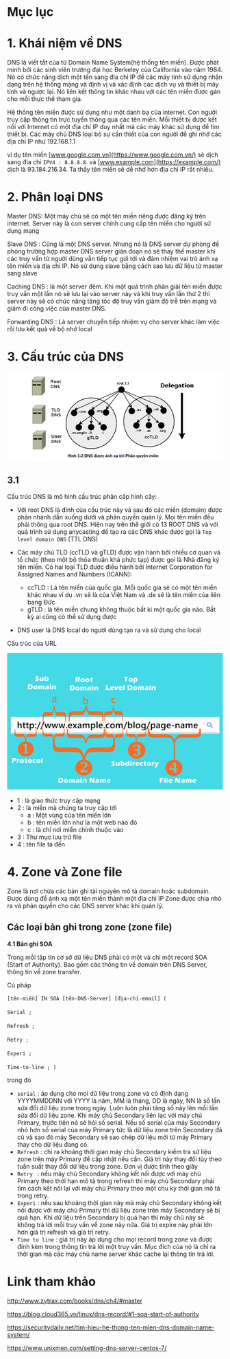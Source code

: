 # Mục lục 

# 1. Khái niệm về DNS 
DNS là viết tắt của từ Domain Name System(hệ thống tên miền). Được phát minh bởi các sinh viên trường đại học Berkeley của California vào năm 1984. Nó có chức năng dịch một tên sang địa chỉ IP để các máy tính sử dụng nhận dạng trên hệ thống mạng và định vị và xác định các dịch vụ và thiết bị máy tính và ngược lại. Nó liên kết thông tin khác nhau với các tên miền được gán cho mỗi thực thể tham gia.

Hệ thống tên miền được sử dụng như một danh bạ của internet. Con người truy cập thông tin trực tuyến thông qua các tên miền. Mỗi thiết bị được kết nối với Internet có một địa chỉ IP duy nhất mà các máy khác sử dụng để tìm thiết bị. Các máy chủ DNS loại bỏ sự cần thiết của con người để ghi nhớ các địa chỉ IP như 192.168.1.1 

ví dụ tên miền [www.google.com.vn](https://www.google.com.vn/) sẽ dịch sang địa chỉ `IPV4 : 8.8.8.8`. và [www.example.com](https://example.com/) dịch là 93.184.216.34. Ta thấy tên miền sẽ dễ nhớ hơn địa chỉ IP rất nhiều.

# 2. Phân loại DNS 
Master DNS: Một máy chủ sẽ có một tên miền riêng được đăng ký trên internet. Server này là con server chính cung cấp tên miền cho người sử dụng mạng 

Slave DNS : Cũng là một DNS server. Nhưng nó là DNS server dự phòng để phòng trường hợp master DNS server gián đoạn nó sẽ thay thế  master khi các truy vấn từ người dùng vẫn tiếp tục gửi tới và đảm nhiệm vai trò ánh xạ tên miền và địa chỉ IP. Nó sử dụng slave bằng cách sao lưu dữ liệu từ master sang slave 

Caching DNS : là một server đệm. Khi một quá trình phân giải tên miền được truy vấn một lần nó sẽ lưu lại vào server này và khi truy vấn lần thứ 2 thì server này sẽ có chức năng tăng tốc độ truy vấn giảm độ trễ trên mạng và giảm đi công việc của master DNS.

Forwarding DNS : Là server chuyển tiếp nhiệm vụ cho server khác làm việc rồi lưu kết quả về  bộ nhớ local 

# 3. Cấu trúc của DNS 
![](../images/tong_quan/screenshot.png)

## 3.1 
Cấu trúc DNS là mô hình cấu trúc phân cấp hình cây:
- Với root DNS là đỉnh của cấu trúc này và sau đó các miền (domain) được phân nhánh dần xuống dưới và phân quyền quản lý. Mọi tên miền đều phải thông qua root DNS. Hiện nay trên thế  giới có 13 ROOT DNS và với quá trình sử dụng anycasting để tạo ra các DNS khác được gọi là `Top level domain DNS` (TTL DNS)

- Các máy chủ TLD (ccTLD và gTLD) được vận hành bởi nhiều cơ quan và tổ chức (theo một bộ thỏa thuận khá phức tạp) được gọi là Nhà đăng ký tên miền. Có hai loại TLD được điều hành bởi Internet Corporation for Assigned Names and Numbers (ICANN):
    - ccTLD : Là tên miền của quốc gia. Mỗi quốc gia sẽ có một tên miền khác nhau ví dụ .vn sẽ là của Việt Nam và .de sẽ là tên miền của liên bang Đức 
    - gTLD : là tên miền chung không thuộc bất kì một quốc gia nào. Bất kỳ ai cũng có thể sử dụng được 
- DNS user là DNS local do người dùng tạo ra và sử dụng cho local

Cấu trúc của URL 

![](../images/tong_quan/seo-friendly-url-structure.png)

- 1 : là giao thức truy cập mạng 
- 2 : là miền mà chúng ta truy cập tới
    - a : Một vùng của tên miền lớn 
    - b : tên miền lớn như là một web nào đó 
    - c : là chỉ nơi miền chính thuộc vào 
- 3 : Thư mục lưu trữ file 
- 4 : tên file ta đến
# 4. Zone và Zone file 
Zone là nơi chứa các bản ghi tài nguyên mô tả domain hoặc subdomain. Được dùng để ánh xạ một tên miền thành một địa chỉ IP  Zone được chia nhỏ ra và phân quyền cho các DNS server khác khi quản lý.

## Các loại bản ghi trong zone (zone file)
**4.1 Bản ghi SOA**

Trong mỗi tập tin cơ sở dữ liệu DNS phải có một và chỉ một record SOA (Start of Authority). Bao gồm các thông tin về domain trên DNS Server, thông tin về zone transfer. 

Cú pháp 
```
[tên-miền] IN SOA [tên-DNS-Server] [địa-chỉ-email] (

Serial ;

Refresh ;

Retry ;

Experi ;

Time-to-line ; )
```
trong đó 
- `serial` :  áp dụng cho mọi dữ liệu trong zone và có định dạng YYYYMMDDNN với YYYY là năm, MM là tháng, DD là ngày, NN là số lần sửa đổi dữ liệu zone trong ngày. Luôn luôn phải tăng số này lên mỗi lần sửa đổi dữ liệu zone. Khi máy chủ Secondary liên lạc với máy chủ Primary, trước tiên nó sẽ hỏi số serial. Nếu số serial của máy Secondary nhỏ hơn số serial của máy Primary tức là dữ liệu zone trên Secondary đã cũ và sao đó máy Secondary sẽ sao chép dữ liệu mới từ máy Primary thay cho dữ liệu đang có.
- `Refresh` : chỉ ra khoảng thời gian máy chủ Secondary kiểm tra sữ liệu zone trên máy Primary để cập nhật nếu cần. Giá trị này thay đổi tùy theo tuần suất thay đổi dữ liệu trong zone. Đơn vị được tính theo giây
- `Retry ` : nếu máy chủ Secondary không kết nối được với máy chủ Primary theo thời hạn mô tả trong refresh thì máy chủ Secondary phải tìm cách kết nối lại với máy chủ Primary theo một chu kỳ thời gian mô tả trong retry.
- `Experi` : nếu sau khoảng thời gian này mà máy chủ Secondary không kết nối được với máy chủ Primary thì dữ liệu zone trên máy Secondary sẽ bị quá hạn. Khi dữ liệu trên Secondary bị quá hạn thì máy chủ này sẽ không trả lời mỗi truy vấn về zone này nữa. Giá trị expire này phải lớn hơn giá trị refresh và giá trị retry.
- `Time to line` :  giá trị này áp dụng cho mọi record trong zone và được đính kèm trong thông tin trả lời một truy vấn. Mục đích của nó là chỉ ra thời gian mà các máy chủ name server khác cache lại thông tin trả lời.
# Link tham khảo 
http://www.zytrax.com/books/dns/ch4/#master

https://blog.cloud365.vn/linux/dns-record/#1-soa-start-of-authority

https://securitydaily.net/tim-hieu-he-thong-ten-mien-dns-domain-name-system/

https://www.unixmen.com/setting-dns-server-centos-7/